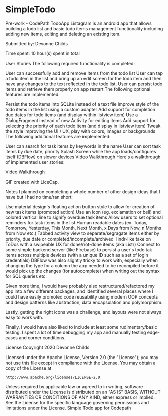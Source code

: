 # SimpleTodo
Pre-work - CodePath TodoApp
Listagram is an android app that allows building a todo list and basic todo items management functionality including adding new items, editing and deleting an existing item.

Submitted by: Devonne Childs 

Time spent: 10 hour(s) spent in total

User Stories
The following required functionality is completed:

 User can successfully add and remove items from the todo list
 User can tap a todo item in the list and bring up an edit screen for the todo item and then have any changes to the text reflected in the todo list.
 User can persist todo items and retrieve them properly on app restart
The following optional features are implemented:

 Persist the todo items into SQLite instead of a text file
 Improve style of the todo items in the list using a custom adapter
 Add support for completion due dates for todo items (and display within listview item)
 Use a DialogFragment instead of new Activity for editing items
 Add support for selecting the priority of each todo item (and display in listview item)
 Tweak the style improving the UI / UX, play with colors, images or backgrounds
The following additional features are implemented:

 User can search for task items by keywords in the name
 User can sort task items by due date, priority
 Splash Screen while the app loads/configures itself (DBFlow) on slower devices
Video Walkthrough
Here's a walkthrough of implemented user stories:

Video Walkthrough

GIF created with LiceCap.

Notes
I planned on completing a whole number of other design ideas that I have but I had no time/ran short:

Use material design's floating action button style to allow for creation of new task items (promoted action)
Use an icon (eg. exclamation or bell) and colored vertical line to signify overdue task items
Allow users to set optional reminders for task items in the list
Human readable dates (ex. Today, Tomorrow, Yesterday, This Month, Next Month, x Days from Now, n Months from Now etc.)
Tabbed activity view to separate/segragate items either by priority, due date or completed/incomplete/archived
Tindr-like take on ToDos with a swipeable UX for done/not-done items (aka Listr)
Connect to some simple backend server (like Firebase) to persist a user's todo tak items across multiple devices (with a unique ID such as a set of login credentials)
DBFlow was also slightly tricky to work with, especially when changing the type for a column the app needed to be recompiled before it would pick up the changes (for autocomplete) when writing out the syntax for SQL queries etc.

Given more time, I would have probably also restructured/refactored my app into a few different packages, and identified several places where I could have easily promoted code reusability using modern OOP concepts and design patterns like abstraction, data encapsulation and polymorphism.

Lastly, getting the right icons was a challenge, and layouts were not always easy to work with.

Finally, I would have also liked to include at least some rudimentary/basic testing. I spent a lot of time debugging my app and manually testing edge-cases and corner conditions.

License
Copyright 2020 Devonne Childs

Licensed under the Apache License, Version 2.0 (the "License");
you may not use this file except in compliance with the License.
You may obtain a copy of the License at

    http://www.apache.org/licenses/LICENSE-2.0

Unless required by applicable law or agreed to in writing, software
distributed under the License is distributed on an "AS IS" BASIS,
WITHOUT WARRANTIES OR CONDITIONS OF ANY KIND, either express or implied.
See the License for the specific language governing permissions and
limitations under the License.
Simple Todo app for Codepath
